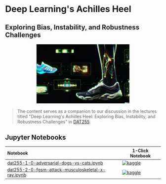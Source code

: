 # Deep Learning's Achilles Heel
## Exploring Bias, Instability, and Robustness Challenges

<p>
<center>
<img width=60% src="assets/achilles.png">
</center>
</p>

> The content serves as a companion to our discussion in the lectures titled "Deep Learning's Achilles Heel: Exploring Bias, Instability, and Robustness Challenges" in [DAT255](https://hvl.instructure.com/courses/21919/). 


## Jupyter Notebooks

| Notebook    |      1-Click Notebook      |
|:----------|------|
| [dat255-1-0-adversarial-dogs-vs-cats.ipynb](https://nbviewer.org/github/HVL-ML/DAT255/blob/main/4-challenges/dat255-1-0-adversarial-dogs-vs-cats.ipynb) <br> | [![kaggle](https://camo.githubusercontent.com/a08ca511178e691ace596a95d334f73cf4ce06e83a5c4a5169b8bb68cac27bef/68747470733a2f2f6b6167676c652e636f6d2f7374617469632f696d616765732f6f70656e2d696e2d6b6167676c652e737667)](https://www.kaggle.com/alexanderlundervold/dat255-1-0-adversarial-dogs-vs-cats)|
| [dat255-2-0-fgsm-attack-musculoskeletal-x-ray.ipynb](https://github.com/HVL-ML/DAT255/blob/main/4-challenges/dat255-2-0-fgsm-attack-musculoskeletal-x-ray.ipynb) <br> | [![kaggle](https://camo.githubusercontent.com/a08ca511178e691ace596a95d334f73cf4ce06e83a5c4a5169b8bb68cac27bef/68747470733a2f2f6b6167676c652e636f6d2f7374617469632f696d616765732f6f70656e2d696e2d6b6167676c652e737667)](https://www.kaggle.com/alexanderlundervold/dat255-2-0-fgsm-attack-musculoskeletal-x-ray)|
